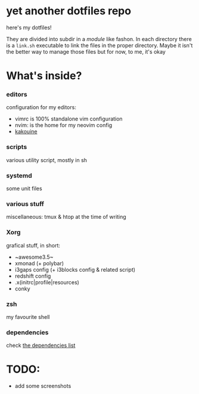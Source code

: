 # yet another dotfiles repo

here's my dotfiles!

They are divided into subdir in a *module* like fashon. In each
directory there is a `link.sh` executable to link the files in the
proper directory. Maybe it isn't the better way to manage those files
but for now, to me, it's okay

# What's inside?

### editors

configuration for my editors: 

 - vimrc is 100% standalone vim configuration
 - nvim: is the home for my neovim config
 - [kakouine](https://github.com/mawww/kakoune)

### scripts

various utility script, mostly in sh

### systemd

some unit files

### various stuff

miscellaneous: tmux & htop at the time of writing

### Xorg

grafical stuff, in short:

- ~awesome3.5~
- xmonad (+ polybar)
- i3gaps config (+ i3blocks config & related script)
- redshift config
- .x(initrc|profile|resources)
- conky

### zsh

my favourite shell

### dependencies

check [the dependencies list](dependencies.md)

# TODO:

- add some screenshots

